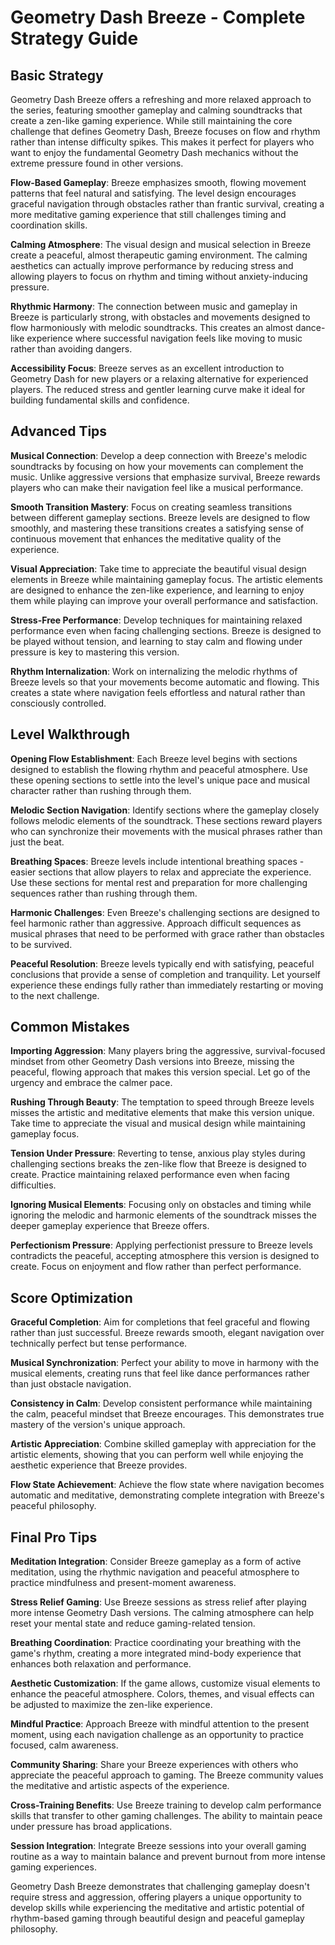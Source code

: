 # Geometry Dash Breeze - Complete Strategy Guide

## Basic Strategy

Geometry Dash Breeze offers a refreshing and more relaxed approach to the series, featuring smoother gameplay and calming soundtracks that create a zen-like gaming experience. While still maintaining the core challenge that defines Geometry Dash, Breeze focuses on flow and rhythm rather than intense difficulty spikes. This makes it perfect for players who want to enjoy the fundamental Geometry Dash mechanics without the extreme pressure found in other versions.

**Flow-Based Gameplay**: Breeze emphasizes smooth, flowing movement patterns that feel natural and satisfying. The level design encourages graceful navigation through obstacles rather than frantic survival, creating a more meditative gaming experience that still challenges timing and coordination skills.

**Calming Atmosphere**: The visual design and musical selection in Breeze create a peaceful, almost therapeutic gaming environment. The calming aesthetics can actually improve performance by reducing stress and allowing players to focus on rhythm and timing without anxiety-inducing pressure.

**Rhythmic Harmony**: The connection between music and gameplay in Breeze is particularly strong, with obstacles and movements designed to flow harmoniously with melodic soundtracks. This creates an almost dance-like experience where successful navigation feels like moving to music rather than avoiding dangers.

**Accessibility Focus**: Breeze serves as an excellent introduction to Geometry Dash for new players or a relaxing alternative for experienced players. The reduced stress and gentler learning curve make it ideal for building fundamental skills and confidence.

## Advanced Tips

**Musical Connection**: Develop a deep connection with Breeze's melodic soundtracks by focusing on how your movements can complement the music. Unlike aggressive versions that emphasize survival, Breeze rewards players who can make their navigation feel like a musical performance.

**Smooth Transition Mastery**: Focus on creating seamless transitions between different gameplay sections. Breeze levels are designed to flow smoothly, and mastering these transitions creates a satisfying sense of continuous movement that enhances the meditative quality of the experience.

**Visual Appreciation**: Take time to appreciate the beautiful visual design elements in Breeze while maintaining gameplay focus. The artistic elements are designed to enhance the zen-like experience, and learning to enjoy them while playing can improve your overall performance and satisfaction.

**Stress-Free Performance**: Develop techniques for maintaining relaxed performance even when facing challenging sections. Breeze is designed to be played without tension, and learning to stay calm and flowing under pressure is key to mastering this version.

**Rhythm Internalization**: Work on internalizing the melodic rhythms of Breeze levels so that your movements become automatic and flowing. This creates a state where navigation feels effortless and natural rather than consciously controlled.

## Level Walkthrough

**Opening Flow Establishment**: Each Breeze level begins with sections designed to establish the flowing rhythm and peaceful atmosphere. Use these opening sections to settle into the level's unique pace and musical character rather than rushing through them.

**Melodic Section Navigation**: Identify sections where the gameplay closely follows melodic elements of the soundtrack. These sections reward players who can synchronize their movements with the musical phrases rather than just the beat.

**Breathing Spaces**: Breeze levels include intentional breathing spaces - easier sections that allow players to relax and appreciate the experience. Use these sections for mental rest and preparation for more challenging sequences rather than rushing through them.

**Harmonic Challenges**: Even Breeze's challenging sections are designed to feel harmonic rather than aggressive. Approach difficult sequences as musical phrases that need to be performed with grace rather than obstacles to be survived.

**Peaceful Resolution**: Breeze levels typically end with satisfying, peaceful conclusions that provide a sense of completion and tranquility. Let yourself experience these endings fully rather than immediately restarting or moving to the next challenge.

## Common Mistakes

**Importing Aggression**: Many players bring the aggressive, survival-focused mindset from other Geometry Dash versions into Breeze, missing the peaceful, flowing approach that makes this version special. Let go of the urgency and embrace the calmer pace.

**Rushing Through Beauty**: The temptation to speed through Breeze levels misses the artistic and meditative elements that make this version unique. Take time to appreciate the visual and musical design while maintaining gameplay focus.

**Tension Under Pressure**: Reverting to tense, anxious play styles during challenging sections breaks the zen-like flow that Breeze is designed to create. Practice maintaining relaxed performance even when facing difficulties.

**Ignoring Musical Elements**: Focusing only on obstacles and timing while ignoring the melodic and harmonic elements of the soundtrack misses the deeper gameplay experience that Breeze offers.

**Perfectionism Pressure**: Applying perfectionist pressure to Breeze levels contradicts the peaceful, accepting atmosphere this version is designed to create. Focus on enjoyment and flow rather than perfect performance.

## Score Optimization

**Graceful Completion**: Aim for completions that feel graceful and flowing rather than just successful. Breeze rewards smooth, elegant navigation over technically perfect but tense performance.

**Musical Synchronization**: Perfect your ability to move in harmony with the musical elements, creating runs that feel like dance performances rather than just obstacle navigation.

**Consistency in Calm**: Develop consistent performance while maintaining the calm, peaceful mindset that Breeze encourages. This demonstrates true mastery of the version's unique approach.

**Artistic Appreciation**: Combine skilled gameplay with appreciation for the artistic elements, showing that you can perform well while enjoying the aesthetic experience that Breeze provides.

**Flow State Achievement**: Achieve the flow state where navigation becomes automatic and meditative, demonstrating complete integration with Breeze's peaceful philosophy.

## Final Pro Tips

**Meditation Integration**: Consider Breeze gameplay as a form of active meditation, using the rhythmic navigation and peaceful atmosphere to practice mindfulness and present-moment awareness.

**Stress Relief Gaming**: Use Breeze sessions as stress relief after playing more intense Geometry Dash versions. The calming atmosphere can help reset your mental state and reduce gaming-related tension.

**Breathing Coordination**: Practice coordinating your breathing with the game's rhythm, creating a more integrated mind-body experience that enhances both relaxation and performance.

**Aesthetic Customization**: If the game allows, customize visual elements to enhance the peaceful atmosphere. Colors, themes, and visual effects can be adjusted to maximize the zen-like experience.

**Mindful Practice**: Approach Breeze with mindful attention to the present moment, using each navigation challenge as an opportunity to practice focused, calm awareness.

**Community Sharing**: Share your Breeze experiences with others who appreciate the peaceful approach to gaming. The Breeze community values the meditative and artistic aspects of the experience.

**Cross-Training Benefits**: Use Breeze training to develop calm performance skills that transfer to other gaming challenges. The ability to maintain peace under pressure has broad applications.

**Session Integration**: Integrate Breeze sessions into your overall gaming routine as a way to maintain balance and prevent burnout from more intense gaming experiences.

Geometry Dash Breeze demonstrates that challenging gameplay doesn't require stress and aggression, offering players a unique opportunity to develop skills while experiencing the meditative and artistic potential of rhythm-based gaming through beautiful design and peaceful gameplay philosophy.